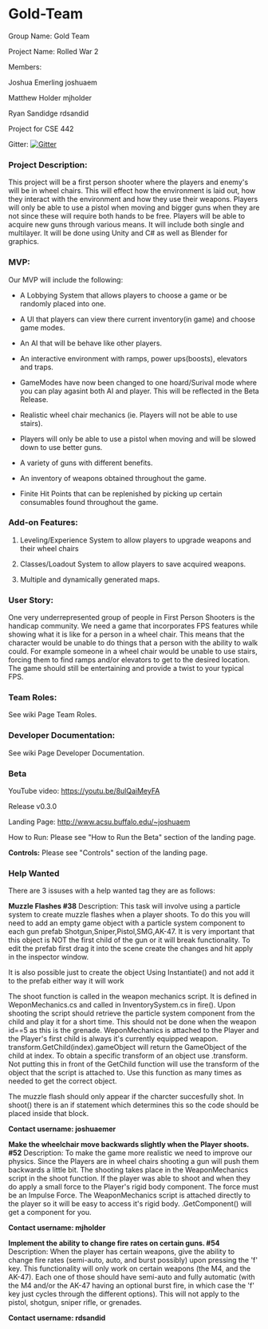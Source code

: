 # Gold-Team
Group Name: Gold Team

Project Name: Rolled War 2


Members:

Joshua Emerling joshuaem

Matthew Holder  mjholder

Ryan Sandidge rdsandid

Project for CSE 442

Gitter: [![Gitter](https://badges.gitter.im/Join%20Chat.svg)](https://gitter.im/Gold_Team/Lobby?utm_source=badge&utm_medium=badge&utm_campaign=pr-badge&utm_content=badge)

### Project Description:


  This project will be a first person shooter where the players and enemy's will be in wheel chairs. This will effect how the environment is laid out, how they interact with the environment and how they use their weapons. Players will only be able to use a pistol when moving and bigger guns when they are not since these will require both hands to be free. Players will be able to acquire new guns through various means. It will include both single and multilayer. It will be done using Unity and C# as well as Blender for graphics.


### MVP:
Our MVP will include the following:

 - A Lobbying System that allows players to choose a game or be randomly placed into one. 
 -  A UI that players can view there current inventory(in game) and choose game modes.
 - An AI that will be behave like other players.
 - An interactive environment with ramps, power ups(boosts), elevators and traps.

 - GameModes have now been changed to one hoard/Surival mode where you can play agasint both AI and player. This will be reflected in the Beta Release. 

 - Realistic wheel chair mechanics (ie. Players will not be able to use stairs).

 - Players will only be able to use a pistol when moving and will be slowed down to use better guns.
 - A variety of guns with different benefits.
 - An inventory of weapons obtained throughout the game.
 - Finite Hit Points that can be replenished by picking up certain consumables found throughout the game.

 

### Add-on Features:

  1. Leveling/Experience System to allow players to upgrade weapons and their wheel chairs
  
  2. Classes/Loadout System to allow players to save acquired weapons.

  3. Multiple and dynamically generated maps.
  
### User Story:
  One very underrepresented group of people in First Person Shooters is the handicap community. We need a game that incorporates FPS features while showing what it is like for a person in a wheel chair. This means that the character would be unable to do things that a person with the ability to walk could. For example someone in a wheel chair would be unable to use stairs, forcing them to find ramps and/or elevators to get to the desired location. The game should still be entertaining and provide a twist to your typical FPS.


### Team Roles:
See wiki Page Team Roles.

### Developer Documentation:
See wiki Page Developer Documentation.


  


### Beta
YouTube video: https://youtu.be/8ulQaiMeyFA

Release v0.3.0

Landing Page:   http://www.acsu.buffalo.edu/~joshuaem

How to Run: 
  Please see "How to Run the Beta" section of the landing page. 


**Controls:**
	Please see "Controls" section of the landing page.
### Help Wanted
  There are 3 issuses with a help wanted tag they are as follows:
  
 **Muzzle Flashes #38** 
 Description:
 This task will involve using a particle system to create muzzle flashes when a player shoots.
To do this you will need to add an empty game object with a particle system component to each gun prefab Shotgun,Sniper,Pistol,SMG,AK-47. It is very important that this object is NOT the first child of the gun or it will break functionality.
To edit the prefab first drag it into the scene create the changes and hit apply in the inspector window.

It is also possible just to create the object Using Instantiate() and not add it to the prefab either way it will work 

The shoot function is called in the weapon mechanics script. It is defined in WeponMechanics.cs and called in InventorySystem.cs in fire(). Upon shooting the script should retrieve the particle system component from the child and play it for a short time. This should not be done when the weapon id==5 as this is the grenade. WeponMechanics is attached to the Player and the Player's first child is always it's currently equipped weapon. transform.GetChild(index).gameObject will return the GameObject of the child at index. To obtain a specific transform of an object use <Name of the gameobject whose transform you want to use>.transform. Not putting this in front of the GetChild function will use the transform of the object that the script is attached to. Use this function as many times as needed to get the correct object.



The muzzle flash should only appear if the charcter succesfully shot. In shoot() there is an if statement which determines this so the code should be placed inside that block.

**Contact username: joshuaemer**

**Make the wheelchair move backwards slightly when the Player shoots. #52**
Description:
To make the game more realistic we need to improve our physics. Since the Players are in wheel chairs shooting a gun will push them backwards a little bit. The shooting takes place in the WeaponMechanics script in the shoot function. If the player was able to shoot and when they do apply a small force to the Player's rigid body component. The force must be an Impulse Force. The WeaponMechanics script is attached directly to the player so it will be easy to access it's rigid body. <Gameobject you want to use>.GetComponent<Name of Component>() will get a component for you. 

**Contact username: mjholder**

**Implement the ability to change fire rates on certain guns. #54**
Description: 
When the player has certain weapons, give the ability to change fire rates (semi-auto, auto, and burst possibly) upon pressing the 'f' key. This functionality will only work on certain weapons (the M4, and the AK-47). Each one of those should have semi-auto and fully automatic (with the M4 and/or the AK-47 having an optional burst fire, in which case the 'f' key just cycles through the different options).  This will not apply to the pistol, shotgun, sniper rifle, or grenades.

**Contact username: rdsandid**
  

